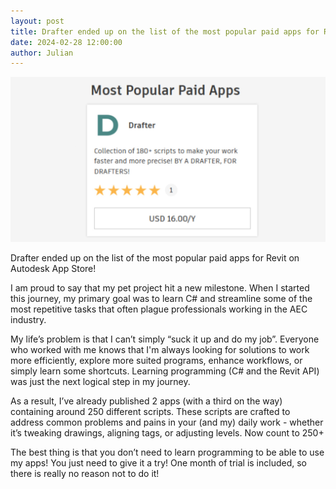 ```yaml
---
layout: post  
title: Drafter ended up on the list of the most popular paid apps for Revit on Autodesk App Store! 
date: 2024-02-28 12:00:00
author: Julian
---
```

![PostPage](/images/2024_BlogPost/DrafterTop.jpeg)


<!--excerpt-->

Drafter ended up on the list of the most popular paid apps for Revit on Autodesk App Store! 

I am proud to say that my pet project hit a new milestone. When I started this journey, my primary goal was to learn C# and streamline some of the most repetitive tasks that often plague professionals working in the AEC industry. 

My life’s problem is that I can’t simply “suck it up and do my job”. Everyone who worked with me knows that I'm always looking for solutions to work more efficiently, explore more suited programs, enhance workflows, or simply learn some shortcuts. Learning programming (C# and the Revit API) was just the next logical step in my journey.

As a result, I’ve already published 2 apps (with a third on the way) containing around 250 different scripts. These scripts are crafted to address common problems and pains in your (and my) daily work - whether it’s tweaking drawings, aligning tags, or adjusting levels. Now count to 250+ 

The best thing is that you don’t need to learn programming to be able to use my apps! You just need to give it a try! One month of trial is included, so there is really no reason not to do it! 
